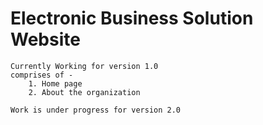 # Electronic Business Solution Website

	Currently Working for version 1.0
	comprises of - 
		1. Home page
		2. About the organization
		
	Work is under progress for version 2.0